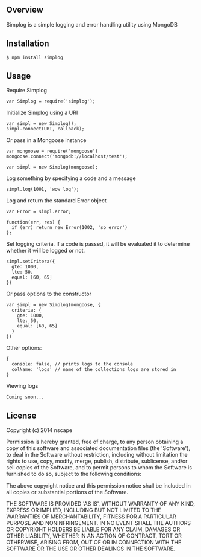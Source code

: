 ## Overview

Simplog is a simple logging and error handling utility using MongoDB

## Installation

    $ npm install simplog

## Usage

Require Simplog

    var Simplog = require('simplog');

Initialize Simplog using a URI

    var simpl = new Simplog();
    simpl.connect(URI, callback);

Or pass in a Mongoose instance
    
    var mongoose = require('mongoose')
    mongoose.connect('mongodb://localhost/test');

    var simpl = new Simplog(mongoose);

Log something by specifying a code and a message

    simpl.log(1001, 'wow log');

Log and return the standard Error object

    var Error = simpl.error;

    function(err, res) {
      if (err) return new Error(1002, 'so error')
    };

Set logging criteria. If a code is passed, it will be evaluated it to determine whether it will be logged or not.
    
    simpl.setCritera({
      gte: 1000,
      lte: 50,
      equal: [60, 65]
    })

Or pass options to the constructor

    var simpl = new Simplog(mongoose, {
      criteria: {
        gte: 1000,
        lte: 50,
        equal: [60, 65]
      }
    })

Other options:
  
    {
      console: false, // prints logs to the console
      colName: 'logs' // name of the collections logs are stored in
    }

Viewing logs

    Coming soon...


## License

Copyright (c) 2014 nscape

Permission is hereby granted, free of charge, to any person obtaining
a copy of this software and associated documentation files (the
'Software'), to deal in the Software without restriction, including
without limitation the rights to use, copy, modify, merge, publish,
distribute, sublicense, and/or sell copies of the Software, and to
permit persons to whom the Software is furnished to do so, subject to
the following conditions:

The above copyright notice and this permission notice shall be
included in all copies or substantial portions of the Software.

THE SOFTWARE IS PROVIDED 'AS IS', WITHOUT WARRANTY OF ANY KIND,
EXPRESS OR IMPLIED, INCLUDING BUT NOT LIMITED TO THE WARRANTIES OF
MERCHANTABILITY, FITNESS FOR A PARTICULAR PURPOSE AND NONINFRINGEMENT.
IN NO EVENT SHALL THE AUTHORS OR COPYRIGHT HOLDERS BE LIABLE FOR ANY
CLAIM, DAMAGES OR OTHER LIABILITY, WHETHER IN AN ACTION OF CONTRACT,
TORT OR OTHERWISE, ARISING FROM, OUT OF OR IN CONNECTION WITH THE
SOFTWARE OR THE USE OR OTHER DEALINGS IN THE SOFTWARE.
